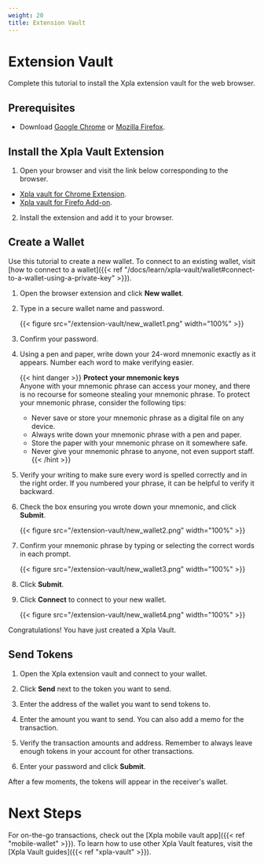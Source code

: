 ```yaml
---
weight: 20 
title: Extension Vault
---
```


# Extension Vault

Complete this tutorial to install the Xpla extension vault for the web browser.

## Prerequisites

- Download [Google Chrome](https://www.google.com/chrome/) or [Mozilla Firefox](https://www.mozilla.org/firefox/new/).

## Install the Xpla Vault Extension

1. Open your browser and visit the link below corresponding to the browser.
- [Xpla vault for Chrome Extension](https://chrome.google.com/webstore/detail/xpla-vault-wallet/ocjobpilfplciaddcbafabcegbilnbnb).
- [Xpla vault for Firefo Add-on](https://addons.mozilla.org/firefox/addon/xpla-vault-wallet/).

2. Install the extension and add it to your browser.

## Create a Wallet

Use this tutorial to create a new wallet. To connect to an existing wallet, visit [how to connect to a wallet]({{< ref "/docs/learn/xpla-vault/wallet#connect-to-a-wallet-using-a-private-key" >}}).

1. Open the browser extension and click **New wallet**.

1. Type in a secure wallet name and password.

   {{< figure src="/extension-vault/new_wallet1.png" width="100%" >}}

1. Confirm your password.

1. Using a pen and paper, write down your 24-word mnemonic exactly as it appears. Number each word to make verifying easier.

   {{< hint danger >}}
   **Protect your mnemonic keys**  
   Anyone with your mnemonic phrase can access your money, and there is no recourse for someone stealing your mnemonic phrase. To protect your mnemonic phrase, consider the following tips:
   - Never save or store your mnemonic phrase as a digital file on any device.
   - Always write down your mnemonic phrase with a pen and paper.
   - Store the paper with your mnemonic phrase on it somewhere safe.
   - Never give your mnemonic phrase to anyone, not even support staff.
   {{< /hint >}}

1. Verify your writing to make sure every word is spelled correctly and in the right order. If you numbered your phrase, it can be helpful to verify it backward.

1. Check the box ensuring you wrote down your mnemonic, and click **Submit**.

   {{< figure src="/extension-vault/new_wallet2.png" width="100%" >}}

1. Confirm your mnemonic phrase by typing or selecting the correct words in each prompt.

   {{< figure src="/extension-vault/new_wallet3.png" width="100%" >}}

1. Click **Submit**.

1. Click **Connect** to connect to your new wallet.

   {{< figure src="/extension-vault/new_wallet4.png" width="100%" >}}

Congratulations! You have just created a Xpla Vault.

## Send Tokens

1. Open the Xpla extension vault and connect to your wallet.

1. Click **Send** next to the token you want to send.

1. Enter the address of the wallet you want to send tokens to.

1. Enter the amount you want to send. You can also add a memo for the transaction.

1. Verify the transaction amounts and address. Remember to always leave enough tokens in your account for other transactions.

1.  Enter your password and click **Submit**.

After a few moments, the tokens will appear in the receiver's wallet.

# Next Steps

For on-the-go transactions, check out the [Xpla mobile vault app]({{< ref "mobile-wallet" >}}). To learn how to use other Xpla Vault features, visit the [Xpla Vault guides]({{< ref "xpla-vault" >}}).
